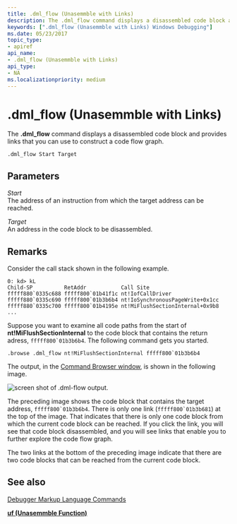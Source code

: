 ```yaml
---
title: .dml_flow (Unasemmble with Links)
description: The .dml_flow command displays a disassembled code block and provides links that you can use to construct a code flow graph.
keywords: [".dml_flow (Unasemmble with Links) Windows Debugging"]
ms.date: 05/23/2017
topic_type:
- apiref
api_name:
- .dml_flow (Unasemmble with Links)
api_type:
- NA
ms.localizationpriority: medium
---
```


# .dml\_flow (Unasemmble with Links)


The **.dml\_flow** command displays a disassembled code block and provides links that you can use to construct a code flow graph.

```dbgcmd
.dml_flow Start Target
```

## <span id="Parameters"></span><span id="parameters"></span><span id="PARAMETERS"></span>Parameters


<span id="Start"></span><span id="start"></span><span id="START"></span>*Start*  
The address of an instruction from which the target address can be reached.

<span id="Target"></span><span id="target"></span><span id="TARGET"></span>*Target*  
An address in the code block to be disassembled.

## Remarks

Consider the call stack shown in the following example.

```dbgcmd
0: kd> kL
Child-SP          RetAddr           Call Site
fffff880`0335c688 fffff800`01b41f1c nt!IofCallDriver
fffff880`0335c690 fffff800`01b3b6b4 nt!IoSynchronousPageWrite+0x1cc
fffff880`0335c700 fffff800`01b4195e nt!MiFlushSectionInternal+0x9b8
...
```

Suppose you want to examine all code paths from the start of **nt!MiFlushSectionInternal** to the code block that contains the return adress, `` fffff800`01b3b6b4 ``. The following command gets you started.

```dbgcmd
.browse .dml_flow nt!MiFlushSectionInternal fffff800`01b3b6b4
```

The output, in the [Command Browser window](command-browser-window.md), is shown in the following image.

![screen shot of .dml\-flow output.](images/dmlflow01.png)

The preceding image shows the code block that contains the target address, `` fffff800`01b3b6b4 ``. There is only one link (`` fffff800`01b3b681 ``) at the top of the image. That indicates that there is only one code block from which the current code block can be reached. If you click the link, you will see that code block disassembled, and you will see links that enable you to further explore the code flow graph.

The two links at the bottom of the preceding image indicate that there are two code blocks that can be reached from the current code block.

## <span id="see_also"></span>See also


[Debugger Markup Language Commands](debugger-markup-language-commands.md)

[**uf (Unasemmble Function)**](uf--unassemble-function-.md)

 

 






